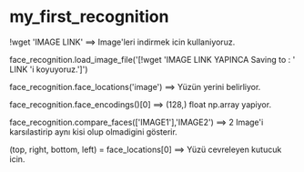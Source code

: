 # my_first_recognition

!wget 'IMAGE LINK'  ==>  Image'leri indirmek icin kullaniyoruz.

face_recognition.load_image_file('[!wget 'IMAGE LINK YAPINCA Saving to : ' LINK 'i koyuyoruz.']')  

face_recognition.face_locations('image')  ==> Yüzün yerini belirliyor.

face_recognition.face_encodings()[0] ==> (128,) float np.array yapiyor.

face_recognition.compare_faces(['IMAGE1'],'IMAGE2') ==> 2 Image'i karsılastirip aynı kisi olup olmadigini gösterir.

(top, right, bottom, left) = face_locations[0]  ==> Yüzü cevreleyen kutucuk icin.
